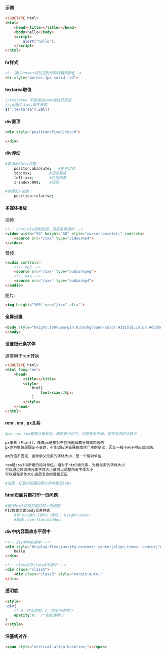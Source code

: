 #### 示例

```html
<!DOCTYPE html>
<html>
	<head><title></title></head>
	<body>hello</body>
	<script>
		alert("hello");
	</script>
</html>
```

#### hr样式

```html
<!--通过border属性控制分隔线粗细颜色-->
<hr style="border:1px solid red">
```

#### textarea取值

```js
//textarea 不能通过name属性获取值
//jq通过class属性获取
$(".textarea").val()
```

#### div置顶

```html
<div style="position:fixed;top:0">
    
</div>
```

#### div浮动

```sh
#要浮动的div设置：
	positon:absolute;	#绝对定位
	top:xxx;		#顶部距离
	left:xxx;		#左侧距离
	z-index:999;	#顶层
	
#参照div设置：
	position:relative;
```





#### 多媒体播放

视频：

```html
<!-- controls控制按钮，进度条等组件 -->
<video width="50" height="50" style="cursor:pointer;" controls>
	<source src="/xxx" type="video/mp4">
</video>
```

音频：

```html
<audio controls>
    <!-- mp3 -->
    <source src="/xxx" type="audio/mpeg">
    <!-- m4a -->
    <source src="/xxx" type="audio/mp4">
</audio>
```

图片:

```html
<img height="100" src="/xxx" alt="">
```

#### 全屏设置

```html
<body style="height:100%;margin:0;background-color:#151515;color:#d5d5d5;">
</body>
```

#### 设置根元素字体

通常用于rem转换

```html
<!DOCTYPE html>
<html lang="en">
    <head>
        <title></title>
        <style>
            html{
                font-size:20px;
            }
        </style>
    </head>
</html>
```

#### rem , em , px关系

```sh
#px、em、rem都是计量单位，都能表示尺寸，但是有所不同，其各有各的优缺点

px像素（Pixel），像素px是相对于显示器屏幕分辨率而言的
px作为单位是固定不变的，不能适应浏览器缩放时产生的变化，因此一般不用于响应式网站。

em的值不固定，会继承父元素的字体大小，是一个相对单位

rem是css3中新增的相对单位，相对于html根元素，为根元素的字体大小
可以通过修改根元素字体大小就可以调整所有字体大小
可以避免字体大小逐层复合的连锁反应

#注意：任意浏览器的默认字体都是16px
```

#### html页面只能打印一页问题

```sh
#解决html页面只能打印一页问题
F12检查页面body元素样式
	#将 height:100%;	改成：	height:auto;
	#删除：overflow:hidden;
```

#### div中内容垂直水平居中

```html
<!-- div中内容居中 -->
<div style="display:flex;justify-content: center;align-items: center;">
    hello
</div>
```

```html
<!-- classB在classA中居中 -->
<div class="classA">
    <div class="classB" style="margin:auto;"
</div>
```



#### 透明度

```html
<style>
.div{
    /* 0：完全透明，1：完全不透明*/
    opacity:0;	/*完全透明*/
}
</style>
```

#### 沿基线对齐

```html
<span style="vertical-align:baseline;"></span>
```





